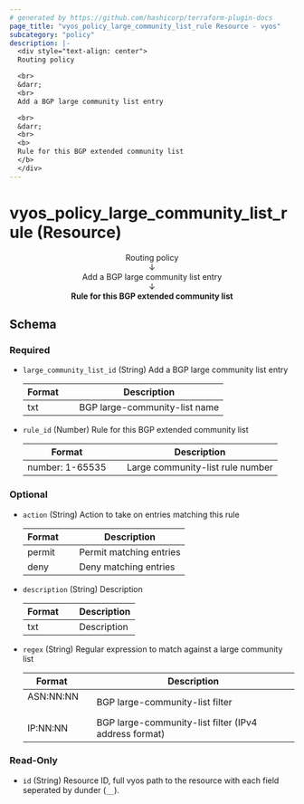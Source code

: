 ```yaml
---
# generated by https://github.com/hashicorp/terraform-plugin-docs
page_title: "vyos_policy_large_community_list_rule Resource - vyos"
subcategory: "policy"
description: |-
  <div style="text-align: center">
  Routing policy

  <br>
  &darr;
  <br>
  Add a BGP large community list entry

  <br>
  &darr;
  <br>
  <b>
  Rule for this BGP extended community list
  </b>
  </div>
---
```


# vyos_policy_large_community_list_rule (Resource)

<div style="text-align: center">
Routing policy

<br>
&darr;
<br>
Add a BGP large community list entry

<br>
&darr;
<br>
<b>
Rule for this BGP extended community list
</b>
</div>



<!-- schema generated by tfplugindocs -->
## Schema

### Required

- `large_community_list_id` (String) Add a BGP large community list entry

    |  Format &emsp; | Description  |
    |----------|---------------|
    |  txt  &emsp; |  BGP large-community-list name  |
- `rule_id` (Number) Rule for this BGP extended community list

    |  Format &emsp; | Description  |
    |----------|---------------|
    |  number: 1-65535  &emsp; |  Large community-list rule number  |

### Optional

- `action` (String) Action to take on entries matching this rule

    |  Format &emsp; | Description  |
    |----------|---------------|
    |  permit  &emsp; |  Permit matching entries  |
    |  deny  &emsp; |  Deny matching entries  |
- `description` (String) Description

    |  Format &emsp; | Description  |
    |----------|---------------|
    |  txt  &emsp; |  Description  |
- `regex` (String) Regular expression to match against a large community list

    |  Format &emsp; | Description  |
    |----------|---------------|
    |  ASN:NN:NN  &emsp; |  BGP large-community-list filter  |
    |  IP:NN:NN  &emsp; |  BGP large-community-list filter (IPv4 address format)  |

### Read-Only

- `id` (String) Resource ID, full vyos path to the resource with each field seperated by dunder (`__`).

